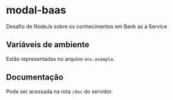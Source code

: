 # modal-baas
Desafio de NodeJs sobre os conhecimentos em Bank as a Service

## Variáveis de ambiente 
Estão representadas no arquivo `env.example`.

## Documentação 
Pode ser acessada na rota `/doc` do servidor.
